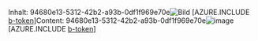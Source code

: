 <span data-ttu-id="8eac7-101">Inhalt: 94680e13-5312-42b2-a93b-0df1f969e70e![Bild](a16f07a7-3d69-4e03-b722-8519d4c9481d.png)
[AZURE.INCLUDE [b-token](7774c62e-2e0d-4f00-9901-41906c35b2bb.md)]</span><span class="sxs-lookup"><span data-stu-id="8eac7-101">Content: 94680e13-5312-42b2-a93b-0df1f969e70e![image](a16f07a7-3d69-4e03-b722-8519d4c9481d.png)
[AZURE.INCLUDE [b-token](7774c62e-2e0d-4f00-9901-41906c35b2bb.md)]</span></span>
